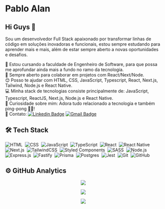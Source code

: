 <!-- ===== APRESENTATION ===== -->
# Pablo Alan

## Hi Guys 👋

Sou um desenvolvedor Full Stack apaixonado por transformar linhas de código em soluções inovadoras e funcionais, estou sempre estudando para aprender mais e mais, além de estar sempre aberto a novas oportunidades e desafios.

🚀 Estou cursando a faculdade de Engenheiro de Software, para que possa me aprofundar ainda mais a fundo no ramo da tecnologia.<br/>
💜 Sempre aberto para colaborar em projetos com React/Next/Node.<br/>
😊 Posso te ajudar com HTML, CSS, JavaScript, Typescript, React, Next.js, Tailwind, Node.js e React Native.<br/>
💻 Minha stack de tecnologias consiste principalmente de: JavaScript, Typescript, ReactJS, Next.js, Node.js e React Native.<br/>
💬 Curiosidade sobre mim: Adora tudo relacionado a tecnologia e também ping-pong 🏓😁!<br/>
📧 Contato:
[![Linkedin Badge](https://img.shields.io/badge/-Pablo%20Alan-blue?style=flat-square&logo=Linkedin&logoColor=white&link=https://www.linkedin.com/in/pabloalan/)](https://www.linkedin.com/in/pabloalan/)
[![Gmail Badge](https://img.shields.io/badge/-pabloxt14@gmail.com-c14438?style=flat-square&logo=Gmail&logoColor=white&link=mailto:pabloxt14@gmail.com)](mailto:pabloxt14@gmail.com)

## 🛠 Tech Stack

<!-- ===== ICONS PROGRAME LANGUAGES ===== --> 
<p align="left">

  ![HTML](https://img.shields.io/badge/-HTML-%2320232a.svg?style=for-the-badge&logo=HTML5)&nbsp;
  ![CSS](https://img.shields.io/badge/-CSS-%2320232a.svg?style=for-the-badge&logo=CSS3&logoColor=1572B6)&nbsp;
  ![JavaScript](https://img.shields.io/badge/-JavaScript-%2320232a.svg?style=for-the-badge&logo=javascript)&nbsp;
  ![TypeScript](https://img.shields.io/badge/-TypeScript-%2320232a.svg?style=for-the-badge&logo=typescript)&nbsp;
  ![React](https://img.shields.io/badge/-React-%2320232a.svg?style=for-the-badge&logo=react&logoColor=#8CD8F1)&nbsp;
  ![React Native](https://img.shields.io/badge/react_native-%2320232a.svg?style=for-the-badge&logo=react&logoColor=#007ACC)&nbsp;
  ![Next.js](https://img.shields.io/badge/Next-%2320232a.svg?style=for-the-badge&logo=next.js&logoColor=white)&nbsp;
  ![TailwindCSS](https://img.shields.io/badge/tailwindcss-%2320232a.svg?style=for-the-badge&logo=tailwind-css&logoColor=#38BDF8)&nbsp;
  ![Styled Components](https://img.shields.io/badge/styled--components-%2320232a.svg?style=for-the-badge&logo=styled-components&logoColor=#C81161)&nbsp;
  ![SASS](https://img.shields.io/badge/SASS-%2320232a.svg?style=for-the-badge&logo=SASS&logoColor=#FF69B4)&nbsp;
  ![Node.js](https://img.shields.io/badge/-Node.js-%2320232a.svg?style=for-the-badge&logo=node.js)&nbsp;
  ![Express.js](https://img.shields.io/badge/express.js-%2320232a.svg?style=for-the-badge&logo=express&logoColor=green)&nbsp;
  ![Fastify](https://img.shields.io/badge/fastify-%2320232a.svg?style=for-the-badge&logo=fastify)&nbsp;
  ![Prisma](https://img.shields.io/badge/Prisma-%2320232a.svg?style=for-the-badge&logo=Prisma&logoColor=white)&nbsp;
  ![Postgres](https://img.shields.io/badge/postgres-%2320232a.svg?style=for-the-badge&logo=postgresql&logoColor=#316192)&nbsp;
  ![Jest](https://img.shields.io/badge/-jest-%2320232a.svg?style=for-the-badge&logo=jest&logoColor=red)&nbsp;
  ![Git](https://img.shields.io/badge/-Git-%2320232a.svg?style=for-the-badge&logo=git)&nbsp;
  ![GitHub](https://img.shields.io/badge/-GitHub-%2320232a.svg?style=for-the-badge&logo=github)&nbsp;

</p>

## ⚙️ GitHub Analytics

<!-- ===== PROFILE GITHUB DETAILS ===== -->
<div align="center" >
  
  <!--  QUADRO DE STATUS DE COMMIT -->
  ![](https://github-readme-stats.vercel.app/api?username=pabloxt14&show_icons=true&theme=dark)

  <!--  QUADRO COM PORCENTAGEM DAS LINGUAGENS DE PROGRAMAÇÃO -->
  ![](https://github-readme-stats.vercel.app/api/top-langs/?username=pabloxt14&layout=compact&langs_count=7&theme=dark)

  <!-- QUADRO SEQUÊNCIA DE COMMITS-->
  ![](https://github-readme-streak-stats.herokuapp.com/?user=pabloxt14&theme=dark&hide_border=false)
</div>
